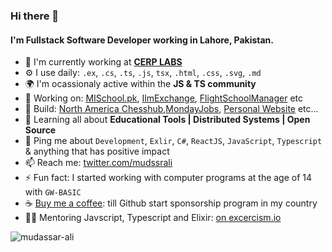### Hi there 👋

#### I'm Fullstack Software Developer working in Lahore, Pakistan.

- 🏢 I'm currently working at **[CERP LABS](https://labs.cerp.org.pk)**
- ⚙️ I use daily: `.ex`, `.cs`, `.ts`, `.js`, `tsx`, `.html`, `.css`, `.svg`, `.md`
- 🌍 I'm ocassionaly active within the **JS & TS community**
- 🔭 Working on: [MISchool.pk](https://mischoo.pk), [IlmExchange](https://ilmexchange.com), [FlightSchoolManager](https://flightschoolmanager.co) etc
- 💅 Build: [North America Chesshub](https://www.nachesshub.com/),[MondayJobs](https://mondayjobs.ca), [Personal Website](https://mudssrali.github.io/) etc...
- 🌱 Learning all about **Educational Tools | Distributed Systems | Open Source**
- 💬 Ping me about `Development`, `Exlir`, `C#`, `ReactJS`, `JavaScript`, `Typescript` & anything that has positive impact
- 📫 Reach me: [twitter.com/mudssrali](https://twitter.com/mudssrali)
- ⚡️ Fun fact: I started working with computer programs at the age of 14 with `GW-BASIC`
- ☕ [Buy me a coffee](https://ko-fi.com/mudassarali): till Github start sponsorship program in my country
- 👨‍🏫 Mentoring Javscript, Typescript and Elixir: [on excercism.io](https://exercism.io/profiles/mudssrali)
<p align="left"> <img src="http://komarev.com/ghpvc/?username=mudssrali&style=flat&color=blueviolet" alt="mudassar-ali"/> </p>
